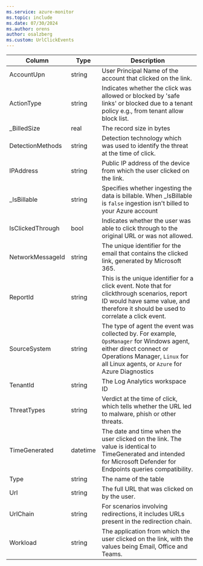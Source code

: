 ```yaml
---
ms.service: azure-monitor
ms.topic: include
ms.date: 07/30/2024
ms.author: orens
author: osalzberg
ms.custom: UrlClickEvents
---
```



| Column | Type | Description |
|---|---|---|
| AccountUpn | string | User Principal Name of the account that clicked on the link. |
| ActionType | string | Indicates whether the click was allowed or blocked by 'safe links' or blocked due to a tenant policy e.g., from tenant allow block list. |
| _BilledSize | real | The record size in bytes |
| DetectionMethods | string | Detection technology which was used to identify the threat at the time of click. |
| IPAddress | string | Public IP address of the device from which the user clicked on the link. |
| _IsBillable | string | Specifies whether ingesting the data is billable. When _IsBillable is `false` ingestion isn't billed to your Azure account |
| IsClickedThrough | bool | Indicates whether the user was able to click through to the original URL or was not allowed. |
| NetworkMessageId | string | The unique identifier for the email that contains the clicked link, generated by Microsoft 365. |
| ReportId | string | This is the unique identifier for a click event. Note that for clickthrough scenarios, report ID would have same value, and therefore it should be used to correlate a click event. |
| SourceSystem | string | The type of agent the event was collected by. For example, `OpsManager` for Windows agent, either direct connect or Operations Manager, `Linux` for all Linux agents, or `Azure` for Azure Diagnostics |
| TenantId | string | The Log Analytics workspace ID |
| ThreatTypes | string | Verdict at the time of click, which tells whether the URL led to malware, phish or other threats. |
| TimeGenerated | datetime | The date and time when the user clicked on the link. The value is identical to TimeGenerated and intended for Microsoft Defender for Endpoints queries compatibility. |
| Type | string | The name of the table |
| Url | string | The full URL that was clicked on by the user. |
| UrlChain | string | For scenarios involving redirections, it includes URLs present in the redirection chain. |
| Workload | string | The application from which the user clicked on the link, with the values being Email, Office and Teams. |
